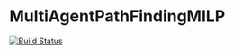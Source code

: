 # MultiAgentPathFindingMILP

[![Build Status](https://github.com/adfeel220/MultiAgentPathFindingMILP.jl/actions/workflows/CI.yml/badge.svg?branch=main)](https://github.com/adfeel220/MultiAgentPathFindingMILP.jl/actions/workflows/CI.yml?query=branch%3Amain)
